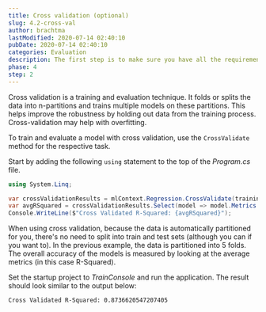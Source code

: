 ```yaml
---
title: Cross validation (optional)
slug: 4.2-cross-val
author: brachtma
lastModified: 2020-07-14 02:40:10
pubDate: 2020-07-14 02:40:10
categories: Evaluation
description: The first step is to make sure you have all the requirements and to clone the workshop source code.
phase: 4
step: 2
---
```


Cross validation is a training and evaluation technique. It folds or splits the data into n-partitions and trains multiple models on these partitions. This helps improve the robustness by holding out data from the training process. Cross-validation may help with overfitting.

To train and evaluate a model with cross validation, use the `CrossValidate` method for the respective task.

Start by adding the following `using` statement to the top of the *Program.cs* file.

```csharp
using System.Linq;
```

```csharp
var crossValidationResults = mlContext.Regression.CrossValidate(trainingData, trainingPipeline, numberOfFolds: 5);
var avgRSquared = crossValidationResults.Select(model => model.Metrics.RSquared).Average();
Console.WriteLine($"Cross Validated R-Squared: {avgRSquared}");
```

When using cross validation, because the data is automatically partitioned for you, there's no need to split into train and test sets (although you can if you want to). In the previous example, the data is partitioned into 5 folds. The overall accuracy of the models is measured by looking at the average metrics (in this case R-Squared).

Set the startup project to *TrainConsole* and run the application. The result should look similar to the output below:

```text
Cross Validated R-Squared: 0.8736620547207405
```